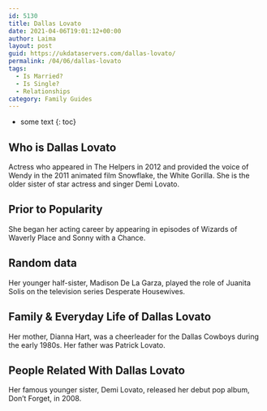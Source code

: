 ```yaml
---
id: 5130
title: Dallas Lovato
date: 2021-04-06T19:01:12+00:00
author: Laima
layout: post
guid: https://ukdataservers.com/dallas-lovato/
permalink: /04/06/dallas-lovato
tags:
  - Is Married?
  - Is Single?
  - Relationships
category: Family Guides
---
```


* some text
{: toc}


## Who is Dallas Lovato
                  
                  
                  
Actress who appeared in The Helpers in 2012 and provided the voice of Wendy in the 2011 animated film Snowflake, the White Gorilla. She is the older sister of star actress and singer Demi Lovato.
                  
              
            
              
            
                
                
                
## Prior to Popularity
                  
                  
                  
She began her acting career by appearing in episodes of Wizards of Waverly Place and Sonny with a Chance.
                  
              
            
              
            
                
                
                
## Random data
                  
                  
                  
Her younger half-sister, Madison De La Garza, played the role of Juanita Solis on the television series Desperate Housewives.
                  
              
            
              
            
                
                
                
## Family & Everyday Life of Dallas Lovato
                  
                  
                  
Her mother, Dianna Hart, was a cheerleader for the Dallas Cowboys during the early 1980s. Her father was Patrick Lovato.
                  
              
            
              
            
                
                
                
## People Related With Dallas Lovato
                  
                  
                  
Her famous younger sister, Demi Lovato, released her debut pop album, Don&#8217;t Forget, in 2008.
                  
              
            
              
            
                
              
            
              
              
            
            
              
            
          
          
          